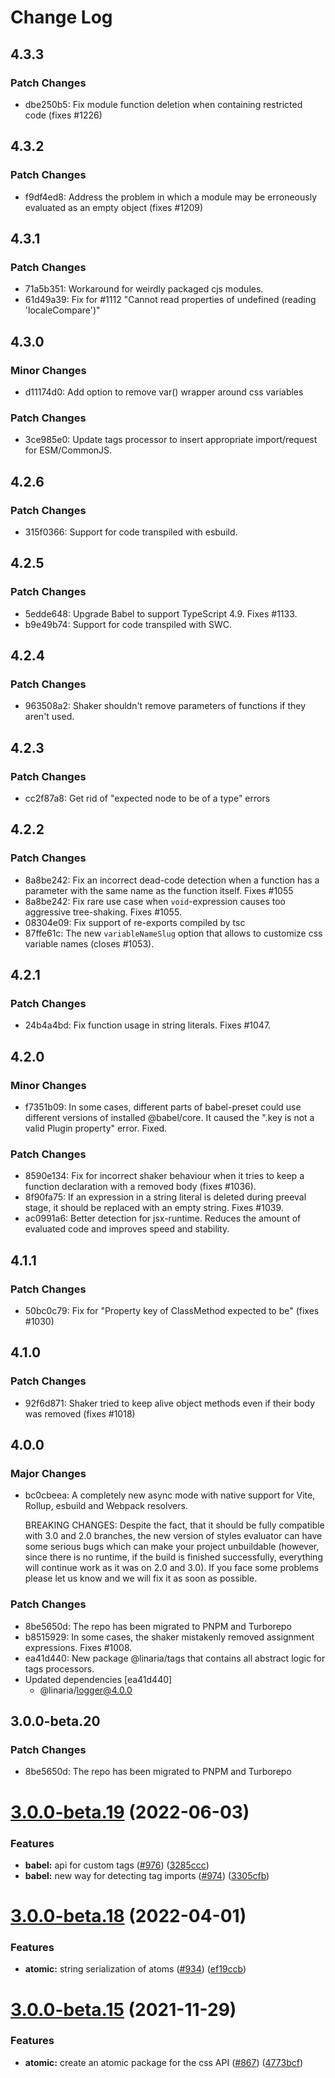 # Change Log

## 4.3.3

### Patch Changes

- dbe250b5: Fix module function deletion when containing restricted code (fixes #1226)

## 4.3.2

### Patch Changes

- f9df4ed8: Address the problem in which a module may be erroneously evaluated as an empty object (fixes #1209)

## 4.3.1

### Patch Changes

- 71a5b351: Workaround for weirdly packaged cjs modules.
- 61d49a39: Fix for #1112 "Cannot read properties of undefined (reading 'localeCompare')"

## 4.3.0

### Minor Changes

- d11174d0: Add option to remove var() wrapper around css variables

### Patch Changes

- 3ce985e0: Update tags processor to insert appropriate import/request for ESM/CommonJS.

## 4.2.6

### Patch Changes

- 315f0366: Support for code transpiled with esbuild.

## 4.2.5

### Patch Changes

- 5edde648: Upgrade Babel to support TypeScript 4.9. Fixes #1133.
- b9e49b74: Support for code transpiled with SWC.

## 4.2.4

### Patch Changes

- 963508a2: Shaker shouldn't remove parameters of functions if they aren't used.

## 4.2.3

### Patch Changes

- cc2f87a8: Get rid of "expected node to be of a type" errors

## 4.2.2

### Patch Changes

- 8a8be242: Fix an incorrect dead-code detection when a function has a parameter with the same name as the function itself. Fixes #1055
- 8a8be242: Fix rare use case when `void`-expression causes too aggressive tree-shaking. Fixes #1055.
- 08304e09: Fix support of re-exports compiled by tsc
- 87ffe61c: The new `variableNameSlug` option that allows to customize css variable names (closes #1053).

## 4.2.1

### Patch Changes

- 24b4a4bd: Fix function usage in string literals. Fixes #1047.

## 4.2.0

### Minor Changes

- f7351b09: In some cases, different parts of babel-preset could use different versions of installed @babel/core. It caused the ".key is not a valid Plugin property" error. Fixed.

### Patch Changes

- 8590e134: Fix for incorrect shaker behaviour when it tries to keep a function declaration with a removed body (fixes #1036).
- 8f90fa75: If an expression in a string literal is deleted during preeval stage, it should be replaced with an empty string. Fixes #1039.
- ac0991a6: Better detection for jsx-runtime. Reduces the amount of evaluated code and improves speed and stability.

## 4.1.1

### Patch Changes

- 50bc0c79: Fix for "Property key of ClassMethod expected to be" (fixes #1030)

## 4.1.0

### Patch Changes

- 92f6d871: Shaker tried to keep alive object methods even if their body was removed (fixes #1018)

## 4.0.0

### Major Changes

- bc0cbeea: A completely new async mode with native support for Vite, Rollup, esbuild and Webpack resolvers.

  BREAKING CHANGES: Despite the fact, that it should be fully compatible with 3.0 and 2.0 branches, the new version of styles evaluator can have some serious bugs which can make your project unbuildable (however, since there is no runtime, if the build is finished successfully, everything will continue work as it was on 2.0 and 3.0). If you face some problems please let us know and we will fix it as soon as possible.

### Patch Changes

- 8be5650d: The repo has been migrated to PNPM and Turborepo
- b8515929: In some cases, the shaker mistakenly removed assignment expressions. Fixes #1008.
- ea41d440: New package @linaria/tags that contains all abstract logic for tags processors.
- Updated dependencies [ea41d440]
  - @linaria/logger@4.0.0

## 3.0.0-beta.20

### Patch Changes

- 8be5650d: The repo has been migrated to PNPM and Turborepo

# [3.0.0-beta.19](https://github.com/callstack/linaria/compare/v3.0.0-beta.18...v3.0.0-beta.19) (2022-06-03)

### Features

- **babel:** api for custom tags ([#976](https://github.com/callstack/linaria/issues/976)) ([3285ccc](https://github.com/callstack/linaria/commit/3285ccc1d00449b78b3fc74087528cd38cbdd116))
- **babel:** new way for detecting tag imports ([#974](https://github.com/callstack/linaria/issues/974)) ([3305cfb](https://github.com/callstack/linaria/commit/3305cfb0c0f65abdacceeb7e6bad118c59f7d551))

# [3.0.0-beta.18](https://github.com/callstack/linaria/compare/v3.0.0-beta.17...v3.0.0-beta.18) (2022-04-01)

### Features

- **atomic:** string serialization of atoms ([#934](https://github.com/callstack/linaria/issues/934)) ([ef19ccb](https://github.com/callstack/linaria/commit/ef19ccb384cb7dbee561e789f637b0289d4d224c))

# [3.0.0-beta.15](https://github.com/callstack/linaria/compare/v3.0.0-beta.14...v3.0.0-beta.15) (2021-11-29)

### Features

- **atomic:** create an atomic package for the css API ([#867](https://github.com/callstack/linaria/issues/867)) ([4773bcf](https://github.com/callstack/linaria/commit/4773bcf4b14f08cdc4d2b612654b962cdfc97eaa))
